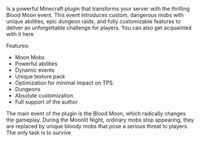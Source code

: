 Is a powerful Minecraft plugin that transforms your server with the thrilling Blood Moon event. This event introduces custom, dangerous mobs with unique abilities, epic dungeon raids, and fully customizable features to deliver an unforgettable challenge for players. You can also get acquainted with it here​
​

Features​:
- Moon Mobs
- Powerful abilities
- Dynamic events
- Unique texture pack
- Optimization for minimal impact on TPS.
- Dungeons
- Absolute customization
- Full support of the author


The main event of the plugin is the Blood Moon, which radically changes the gameplay. During the Moonlit Night, ordinary mobs stop appearing, they are replaced by unique bloody mobs that pose a serious threat to players. The only task is to survive.
